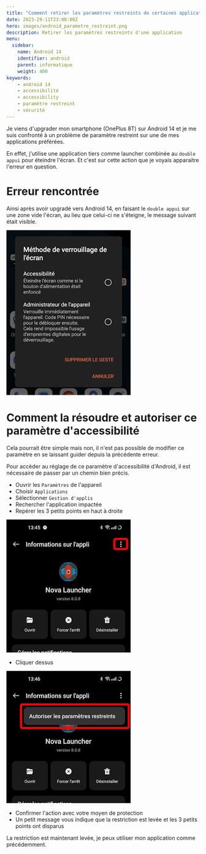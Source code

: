 ```yaml
---
title: "Comment retirer les paramètres restreints de certaines applications"
date: 2023-29-11T23:00:00Z
hero: images/android_parametre_restreint.png
description: Retirer les paramètres restreints d'une application
menu:
  sidebar:
    name: Android 14
    identifier: android
    parent: informatique
    weight: 400
keywords:
	- android 14
	- accessibilité
	- accessibility
	- paramètre restreint
	- sécurité
---
```



Je viens d'upgrader mon smartphone (OnePlus 8T) sur Android 14 et je me suis confronté à un problème de paramètre restreint sur une de mes applications préférées.

En effet, j'utilise une application tiers comme launcher combinée au `double appui` pour éteindre l'écran. Et c'est sur cette action que je voyais apparaitre l'erreur en question.

# Erreur rencontrée

Ainsi après avoir upgradé vers Android 14, en faisant le `double appui` sur une zone vide l'écran, au lieu que celui-ci ne s'éteigne, le message suivant était visible.

![1](images/Screenshot_2023-11-29-08-23-37-57_3822ac0e29cfec8970059bb21d01f05e.jpg)

# Comment la résoudre et autoriser ce paramètre d'accessibilité

Cela pourrait être simple mais non, il n'est pas possible de modifier ce paramètre en se laissant guider depuis la précédente erreur.

Pour accèder au réglage de ce paramètre d'accessibilité d'Android, il est nécessaire de passer par un chemin bien précis.

* Ouvrir les `Paramètres` de l'appareil
* Choisir `Applications`
* Sélectionner `Gestion d'applis`
* Rechercher l'application impactée
* Repérer les 3 petits points en haut à droite

![1](images/Screenshot_2023-11-29-13-45-30-54_fc704e6b13c4fb26bf5e411f75da84f2.jpg)

* Cliquer dessus

![1](images/Screenshot_2023-11-29-13-46-05-64_fc704e6b13c4fb26bf5e411f75da84f2.jpg)


* Confirmer l'action avec votre moyen de protection
* Un petit message vous indique que la restriction est levée et les 3 petits points ont disparus

La restriction est maintenant levée, je peux utiliser mon application comme précédemment.